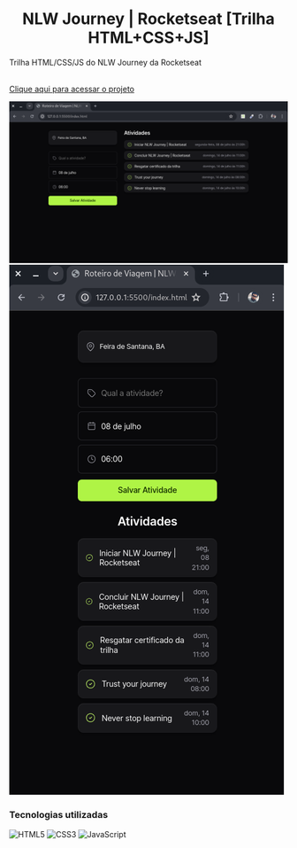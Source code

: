 <h1 align="center"> NLW Journey | Rocketseat [Trilha HTML+CSS+JS] </h1>
Trilha HTML/CSS/JS do NLW Journey da Rocketseat
<br>
<br>

[Clique aqui para acessar o projeto](https://samuelcarneiro.github.io/calculadora-churrasco/)

![preview](./.github/screenshot-desktop-nlw-journey-htmlcssjs.png)
![preview](./.github/screenshot-mobile-nlw-journey-htmlcssjs.png)


### Tecnologias utilizadas
![HTML5](https://img.shields.io/badge/HTML5-E34F26?style=for-the-badge&logo=html5&logoColor=white)
![CSS3](https://img.shields.io/badge/CSS3-1572B6?style=for-the-badge&logo=css3&logoColor=white)
![JavaScript](https://img.shields.io/badge/JavaScript-F7DF1E?style=for-the-badge&logo=javascript&logoColor=black)